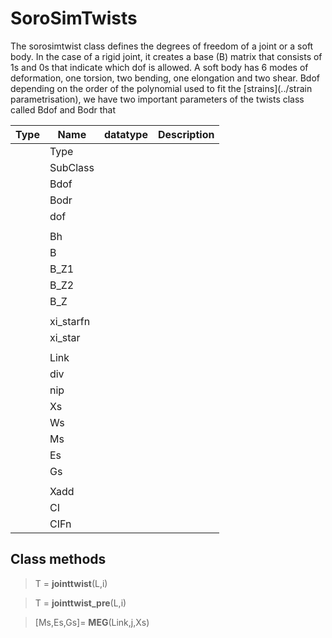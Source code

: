 # SoroSimTwists
The sorosimtwist class defines the degrees of freedom of a joint or a soft body. In the case of a rigid joint, it creates a base \(B\) matrix that consists of 1s and 0s that indicate which dof is allowed. A soft body has 6 modes of deformation, one torsion, two bending, one elongation and two shear. Bdof depending on the order of the polynomial used to fit the [strains](../strain parametrisation), we have two important parameters of the twists class called Bdof and Bodr that 

| Type | Name      | datatype | Description |
| ---- | --------- | -------- | ----------- |
|      | Type      |          |             |
|      | SubClass  |          |             |
|      | Bdof      |          |             |
|      | Bodr      |          |             |
|      | dof       |          |             |
|      |           |          |             |
|      | Bh        |          |             |
|      | B         |          |             |
|      | B_Z1      |          |             |
|      | B_Z2      |          |             |
|      | B_Z       |          |             |
|      |           |          |             |
|      | xi_starfn |          |             |
|      | xi_star   |          |             |
|      |           |          |             |
|      | Link      |          |             |
|      | div       |          |             |
|      | nip       |          |             |
|      | Xs        |          |             |
|      | Ws        |          |             |
|      | Ms        |          |             |
|      | Es        |          |             |
|      | Gs        |          |             |
|      |           |          |             |
|      | Xadd      |          |             |
|      | CI        |          |             |
|      | CIFn      |          |             |
## Class methods
>T = **jointtwist**(L,i)

>T = **jointtwist_pre**(L,i)

>[Ms,Es,Gs]= **MEG**(Link,j,Xs)

